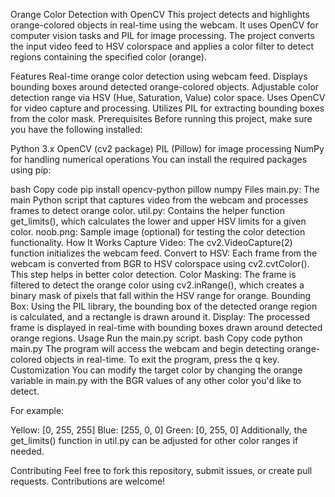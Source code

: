Orange Color Detection with OpenCV
This project detects and highlights orange-colored objects in real-time using the webcam. It uses OpenCV for computer vision tasks and PIL for image processing. The project converts the input video feed to HSV colorspace and applies a color filter to detect regions containing the specified color (orange).

Features
Real-time orange color detection using webcam feed.
Displays bounding boxes around detected orange-colored objects.
Adjustable color detection range via HSV (Hue, Saturation, Value) color space.
Uses OpenCV for video capture and processing.
Utilizes PIL for extracting bounding boxes from the color mask.
Prerequisites
Before running this project, make sure you have the following installed:

Python 3.x
OpenCV (cv2 package)
PIL (Pillow) for image processing
NumPy for handling numerical operations
You can install the required packages using pip:

bash
Copy code
pip install opencv-python pillow numpy
Files
main.py: The main Python script that captures video from the webcam and processes frames to detect orange color.
util.py: Contains the helper function get_limits(), which calculates the lower and upper HSV limits for a given color.
noob.png: Sample image (optional) for testing the color detection functionality.
How It Works
Capture Video: The cv2.VideoCapture(2) function initializes the webcam feed.
Convert to HSV: Each frame from the webcam is converted from BGR to HSV colorspace using cv2.cvtColor(). This step helps in better color detection.
Color Masking: The frame is filtered to detect the orange color using cv2.inRange(), which creates a binary mask of pixels that fall within the HSV range for orange.
Bounding Box: Using the PIL library, the bounding box of the detected orange region is calculated, and a rectangle is drawn around it.
Display: The processed frame is displayed in real-time with bounding boxes drawn around detected orange regions.
Usage
Run the main.py script.
bash
Copy code
python main.py
The program will access the webcam and begin detecting orange-colored objects in real-time.
To exit the program, press the q key.
Customization
You can modify the target color by changing the orange variable in main.py with the BGR values of any other color you'd like to detect.

For example:

Yellow: [0, 255, 255]
Blue: [255, 0, 0]
Green: [0, 255, 0]
Additionally, the get_limits() function in util.py can be adjusted for other color ranges if needed.

Contributing
Feel free to fork this repository, submit issues, or create pull requests. Contributions are welcome!